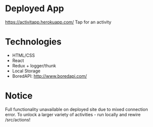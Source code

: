 # Deployed App
https://activitapp.herokuapp.com/
Tap for an activity


# Technologies
  - HTML/CSS 
  - React
  - Redux + logger/thunk
  - Local Storage
  - BoredAPI: http://www.boredapi.com/

# Notice
Full functionality unavailable on deployed site due to mixed connection error.
To unlock a larger variety of activities - run locally and rewire /src/actions! 